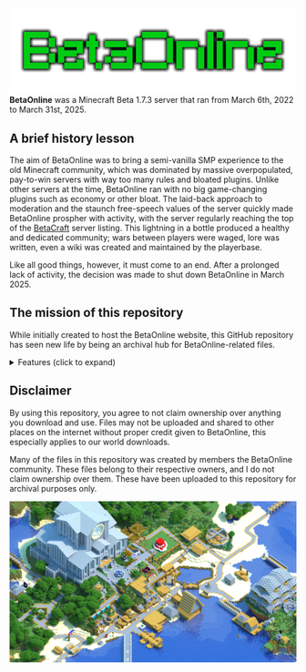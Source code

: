 ![BetaOnline Banner](https://raw.githubusercontent.com/zion-garner/betaonline/refs/heads/main/archive/bonus/logos/BetaOnline_Logo_Banner_Transparent.png)
**BetaOnline** was a Minecraft Beta 1.7.3 server that ran from March 6th, 2022 to March 31st, 2025. 

## A brief history lesson

The aim of BetaOnline was to bring a semi-vanilla SMP experience to the old Minecraft community, which was dominated by massive overpopulated, pay-to-win servers with way too many rules and bloated plugins. Unlike other servers at the time, BetaOnline ran with no big game-changing plugins such as economy or other bloat. The laid-back approach to moderation and the staunch free-speech values of the server quickly made BetaOnline prospher with activity, with the server regularly reaching the top of the [BetaCraft](https://betacraft.uk/) server listing. This lightning in a bottle produced a healthy and dedicated community; wars between players were waged, lore was written, even a wiki was created and maintained by the playerbase.

Like all good things, however, it must come to an end. After a prolonged lack of activity, the decision was made to shut down BetaOnline in March 2025.

## The mission of this repository

While initially created to host the BetaOnline website, this GitHub repository has seen new life by being an archival hub for BetaOnline-related files.

<details>
<summary>Features (click to expand)</summary>

* World downloads
* Screenshots
* Community-created content
* Behind-the-scenes stuff never seen before!
* ...and more!

</details>

## Disclaimer

By using this repository, you agree to not claim ownership over anything you download and use. Files may not be uploaded and shared to other places on the internet without proper credit given to BetaOnline, this especially applies to our world downloads.

Many of the files in this repository was created by members the BetaOnline community. These files belong to their respective owners, and I do not claim ownership over them. These have been uploaded to this repository for archival purposes only.

![Oak Hills Render](https://raw.githubusercontent.com/zion-garner/betaonline/refs/heads/main/archive/bonus/renders/Render_Oak_Hills.png)
